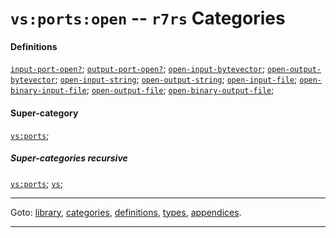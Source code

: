 

<a id='category__r7rs__vs_3a_ports_3a_open'></a>

# `vs:ports:open` -- `r7rs` Categories


#### Definitions

[`input-port-open?`](../../r7rs/definitions/input-port-open_3f.md#definition__r7rs__input-port-open_3f);
[`output-port-open?`](../../r7rs/definitions/output-port-open_3f.md#definition__r7rs__output-port-open_3f);
[`open-input-bytevector`](../../r7rs/definitions/open-input-bytevector.md#definition__r7rs__open-input-bytevector);
[`open-output-bytevector`](../../r7rs/definitions/open-output-bytevector.md#definition__r7rs__open-output-bytevector);
[`open-input-string`](../../r7rs/definitions/open-input-string.md#definition__r7rs__open-input-string);
[`open-output-string`](../../r7rs/definitions/open-output-string.md#definition__r7rs__open-output-string);
[`open-input-file`](../../r7rs/definitions/open-input-file.md#definition__r7rs__open-input-file);
[`open-binary-input-file`](../../r7rs/definitions/open-binary-input-file.md#definition__r7rs__open-binary-input-file);
[`open-output-file`](../../r7rs/definitions/open-output-file.md#definition__r7rs__open-output-file);
[`open-binary-output-file`](../../r7rs/definitions/open-binary-output-file.md#definition__r7rs__open-binary-output-file);


#### Super-category

[`vs:ports`](../../r7rs/categories/vs_3a_ports.md#category__r7rs__vs_3a_ports);


##### Super-categories recursive

[`vs:ports`](../../r7rs/categories/vs_3a_ports.md#category__r7rs__vs_3a_ports);
[`vs`](../../r7rs/categories/vs.md#category__r7rs__vs);

----

Goto: [library](../../r7rs/_index.md#library__r7rs), [categories](../../r7rs/categories/_index.md#toc__r7rs__categories), [definitions](../../r7rs/definitions/_index.md#toc__r7rs__definitions), [types](../../r7rs/types/_index.md#toc__r7rs__types), [appendices](../../r7rs/appendices/_index.md#toc__r7rs__appendices).

----

